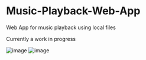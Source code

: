 # Music-Playback-Web-App
Web App for music playback using local files

Currently a work in progress

![image](https://github.com/EthanPasman/Music-Playback-Web-App/assets/98133995/d3e3a176-2e1c-4683-8fd8-b71fdf518346)
![image](https://github.com/EthanPasman/Music-Playback-Web-App/assets/98133995/7b3ca96b-8504-46b0-9348-0870a5a845a3)
